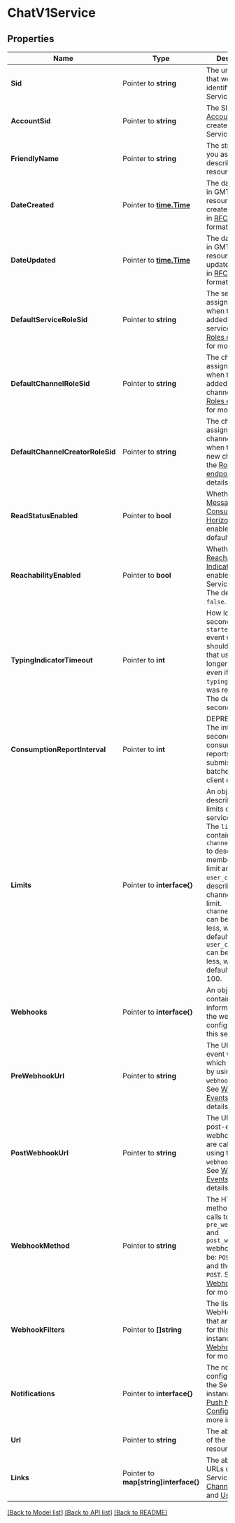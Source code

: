# ChatV1Service

## Properties

Name | Type | Description | Notes
------------ | ------------- | ------------- | -------------
**Sid** | Pointer to **string** | The unique string that we created to identify the Service resource. |
**AccountSid** | Pointer to **string** | The SID of the [Account](https://www.twilio.com/docs/api/rest/account) that created the Service resource. |
**FriendlyName** | Pointer to **string** | The string that you assigned to describe the resource. |
**DateCreated** | Pointer to [**time.Time**](time.Time.md) | The date and time in GMT when the resource was created specified in [RFC 2822](http://www.ietf.org/rfc/rfc2822.txt) format. |
**DateUpdated** | Pointer to [**time.Time**](time.Time.md) | The date and time in GMT when the resource was last updated specified in [RFC 2822](http://www.ietf.org/rfc/rfc2822.txt) format. |
**DefaultServiceRoleSid** | Pointer to **string** | The service role assigned to users when they are added to the service. See the [Roles endpoint](https://www.twilio.com/docs/chat/api/roles) for more details. |
**DefaultChannelRoleSid** | Pointer to **string** | The channel role assigned to users when they are added to a channel. See the [Roles endpoint](https://www.twilio.com/docs/chat/api/roles) for more details. |
**DefaultChannelCreatorRoleSid** | Pointer to **string** | The channel role assigned to a channel creator when they join a new channel. See the [Roles endpoint](https://www.twilio.com/docs/chat/api/roles) for more details. |
**ReadStatusEnabled** | Pointer to **bool** | Whether the [Message Consumption Horizon](https://www.twilio.com/docs/chat/consumption-horizon) feature is enabled. The default is `true`. |
**ReachabilityEnabled** | Pointer to **bool** | Whether the [Reachability Indicator](https://www.twilio.com/docs/chat/reachability-indicator) is enabled for this Service instance. The default is `false`. |
**TypingIndicatorTimeout** | Pointer to **int** | How long in seconds after a `started typing` event until clients should assume that user is no longer typing, even if no `ended typing` message was received.  The default is 5 seconds. |[default to 0]
**ConsumptionReportInterval** | Pointer to **int** | DEPRECATED. The interval in seconds between consumption reports submission batches from client endpoints. |[default to 0]
**Limits** | Pointer to **interface{}** | An object that describes the limits of the service instance. The `limits` object contains  `channel_members` to describe the members/channel limit and `user_channels` to describe the channels/user limit. `channel_members` can be 1,000 or less, with a default of 250. `user_channels` can be 1,000 or less, with a default value of 100. |
**Webhooks** | Pointer to **interface{}** | An object that contains information about the webhooks configured for this service. |
**PreWebhookUrl** | Pointer to **string** | The URL for pre-event webhooks, which are called by using the `webhook_method`. See [Webhook Events](https://www.twilio.com/docs/api/chat/webhooks) for more details. |
**PostWebhookUrl** | Pointer to **string** | The URL for post-event webhooks, which are called by using the `webhook_method`. See [Webhook Events](https://www.twilio.com/docs/api/chat/webhooks) for more details. |
**WebhookMethod** | Pointer to **string** | The HTTP method to use for calls to the `pre_webhook_url` and `post_webhook_url` webhooks.  Can be: `POST` or `GET` and the default is `POST`. See [Webhook Events](https://www.twilio.com/docs/chat/webhook-events) for more details. |
**WebhookFilters** | Pointer to **[]string** | The list of WebHook events that are enabled for this Service instance. See [Webhook Events](https://www.twilio.com/docs/chat/webhook-events) for more details. |
**Notifications** | Pointer to **interface{}** | The notification configuration for the Service instance. See [Push Notification Configuration](https://www.twilio.com/docs/chat/push-notification-configuration) for more information. |
**Url** | Pointer to **string** | The absolute URL of the Service resource. |
**Links** | Pointer to **map[string]interface{}** | The absolute URLs of the Service's [Channels](https://www.twilio.com/docs/chat/api/channels), [Roles](https://www.twilio.com/docs/chat/api/roles), and [Users](https://www.twilio.com/docs/chat/api/users). |

[[Back to Model list]](../README.md#documentation-for-models) [[Back to API list]](../README.md#documentation-for-api-endpoints) [[Back to README]](../README.md)


